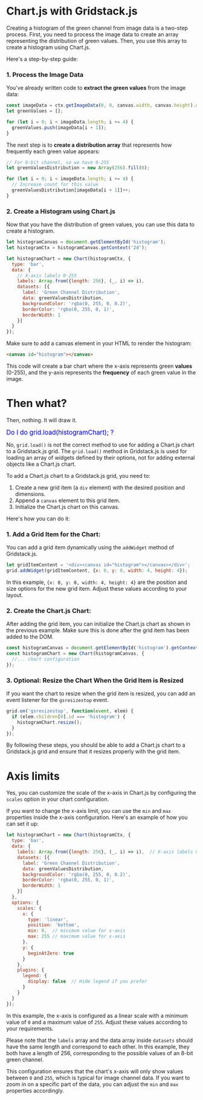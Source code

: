 # Chart.js with Gridstack.js

Creating a histogram of the green channel from image data is a two-step process. First, you need to process the image data to create an array representing the distribution of green values. Then, you use this array to create a histogram using Chart.js.

Here's a step-by-step guide:

### 1. Process the Image Data

You've already written code to **extract the green values** from the image data:

```js
const imageData = ctx.getImageData(0, 0, canvas.width, canvas.height).data;
let greenValues = [];

for (let i = 0; i < imageData.length; i += 4) {
  greenValues.push(imageData[i + 1]);
}
```

The next step is to **create a distribution array** that represents how frequently each green value appears:

```javascript
// For 8-bit channel, so we have 0-255
let greenValuesDistribution = new Array(256).fill(0);

for (let i = 0; i < imageData.length; i += 4) {
  // Increase count for this value
  greenValuesDistribution[imageData[i + 1]]++;
}
```

### 2. Create a Histogram using Chart.js

Now that you have the distribution of green values, you can use this data to create a histogram.

```javascript
let histogramCanvas = document.getElementById('histogram');
let histogramCtx = histogramCanvas.getContext('2d');

let histogramChart = new Chart(histogramCtx, {
  type: 'bar',
  data: {
    // X-axis labels 0-255
    labels: Array.from({length: 256}, (_, i) => i),
    datasets: [{
      label: 'Green Channel Distribution',
      data: greenValuesDistribution,
      backgroundColor: 'rgba(0, 255, 0, 0.2)',
      borderColor: 'rgba(0, 255, 0, 1)',
      borderWidth: 1
    }]
  }
});
```

Make sure to add a canvas element in your HTML to render the histogram:

```html
<canvas id="histogram"></canvas>
```

This code will create a bar chart where the x-axis represents green **values** (0-255), and the y-axis represents the **frequency** of each green value in the image.

# Then what?

Then, nothing.  It will draw it.

<span style="color:#0000dd;font-size:larger;">Do I do grid.load(histogramChart); ?</span>

No, `grid.load()` is not the correct method to use for adding a Chart.js chart to a Gridstack.js grid. The `grid.load()` method in Gridstack.js is used for loading an array of widgets defined by their options, not for adding external objects like a Chart.js chart.

To add a Chart.js chart to a Gridstack.js grid, you need to:

1. Create a new grid item (a `div` element) with the desired position and dimensions.
2. Append a `canvas` element to this grid item.
3. Initialize the Chart.js chart on this canvas.

Here's how you can do it:

### 1. Add a Grid Item for the Chart:

You can add a grid item dynamically using the `addWidget` method of Gridstack.js. 

```javascript
let gridItemContent = '<div><canvas id="histogram"></canvas></div>';
grid.addWidget(gridItemContent, {x: 0, y: 0, width: 4, height: 4});
```

In this example, `{x: 0, y: 0, width: 4, height: 4}` are the position and size options for the new grid item. Adjust these values according to your layout.

### 2. Create the Chart.js Chart:

After adding the grid item, you can initialize the Chart.js chart as shown in the previous example. Make sure this is done after the grid item has been added to the DOM.

```javascript
const histogramCanvas = document.getElementById('histogram').getContext('2d');
const histogramChart = new Chart(histogramCanvas, {
  //... chart configuration
});
```

### 3. Optional: Resize the Chart When the Grid Item is Resized

If you want the chart to resize when the grid item is resized, you can add an event listener for the `gsresizestop` event.

```javascript
grid.on('gsresizestop', function(event, elem) {
  if (elem.children[0].id === 'histogram') {
    histogramChart.resize();
  }
});
```

By following these steps, you should be able to add a Chart.js chart to a Gridstack.js grid and ensure that it resizes properly with the grid item.

# Axis limits

Yes, you can customize the scale of the x-axis in Chart.js by configuring the `scales` option in your chart configuration. 

If you want to change the x-axis limit, you can use the `min` and `max` properties inside the x-axis configuration. Here's an example of how you can set it up:

```javascript
let histogramChart = new Chart(histogramCtx, {
  type: 'bar',
  data: {
    labels: Array.from({length: 256}, (_, i) => i),  // X-axis labels 0-255
    datasets: [{
      label: 'Green Channel Distribution',
      data: greenValuesDistribution,
      backgroundColor: 'rgba(0, 255, 0, 0.2)',
      borderColor: 'rgba(0, 255, 0, 1)',
      borderWidth: 1
    }]
  },
  options: {
    scales: {
      x: {
        type: 'linear',
        position: 'bottom',
        min: 0,  // minimum value for x-axis
        max: 255 // maximum value for x-axis
      },
      y: {
        beginAtZero: true
      }
    },
    plugins: {
      legend: {
        display: false  // Hide legend if you prefer
      }
    }
  }
});
```

In this example, the x-axis is configured as a linear scale with a minimum value of `0` and a maximum value of `255`. Adjust these values according to your requirements. 

Please note that the `labels` array and the data array inside `datasets` should have the same length and correspond to each other. In this example, they both have a length of 256, corresponding to the possible values of an 8-bit green channel.

This configuration ensures that the chart's x-axis will only show values between `0` and `255`, which is typical for image channel data. If you want to zoom in on a specific part of the data, you can adjust the `min` and `max` properties accordingly.

<br>
